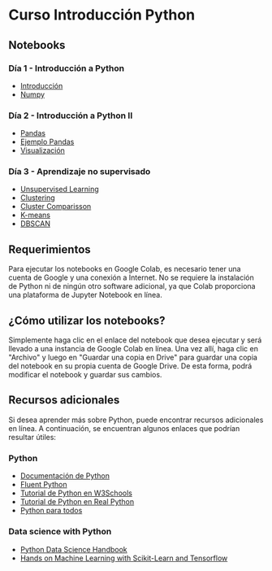 # Curso Introducción Python


## Notebooks

### Día 1 - Introducción a Python
* [Introducción](Clase_I_Python.ipynb)
* [Numpy](Numpy.ipynb)

### Día 2 - Introducción a Python II
* [Pandas](Pandas.ipynb)
* [Ejemplo Pandas](Pandas_snippets.ipynb)
* [Visualización](Visualizacion.ipynb)

### Día 3 - Aprendizaje no supervisado
* [Unsupervised Learning](Aprendizaje_no_supervisado__PCA.ipynb)
* [Clustering](Clustering.ipynb)
* [Cluster Comparisson](Cluster_comparisson.ipynb)
* [K-means](kmeans_example.ipynb)
* [DBSCAN](DBSCAN.ipynb)


## Requerimientos
Para ejecutar los notebooks en Google Colab, es necesario tener una cuenta de Google y una conexión a Internet. No se requiere la instalación de Python ni de ningún otro software adicional, ya que Colab proporciona una plataforma de Jupyter Notebook en línea.

## ¿Cómo utilizar los notebooks?
Simplemente haga clic en el enlace del notebook que desea ejecutar y será llevado a una instancia de Google Colab en línea. Una vez allí, haga clic en "Archivo" y luego en "Guardar una copia en Drive" para guardar una copia del notebook en su propia cuenta de Google Drive. De esta forma, podrá modificar el notebook y guardar sus cambios.

## Recursos adicionales
Si desea aprender más sobre Python, puede encontrar recursos adicionales en línea. A continuación, se encuentran algunos enlaces que podrían resultar útiles:

### Python
* [Documentación de Python](https://docs.python.org/es/3/)
* [Fluent Python](https://github.com/fluentpython/example-code-2e)
* [Tutorial de Python en W3Schools](https://www.w3schools.com/python/)
* [Tutorial de Python en Real Python](https://realpython.com/tutorials/basics/)
* [Python para todos](https://www.py4e.com/)

### Data science with Python
* [Python Data Science Handbook](https://github.com/jakevdp/PythonDataScienceHandbook)
* [Hands on Machine Learning with Scikit-Learn and Tensorflow](https://github.com/ageron/handson-ml3)
